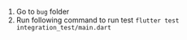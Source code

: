1. Go to `bug` folder
2. Run following command to run test
   `flutter test integration_test/main.dart`
